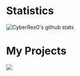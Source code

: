 <!-- ### Hi there 👋 -->

<!--
**CyberRex0/CyberRex0** is a ✨ _special_ ✨ repository because its `README.md` (this file) appears on your GitHub profile.

Here are some ideas to get you started:

- 🔭 I’m currently working on ...
- 🌱 I’m currently learning ...
- 👯 I’m looking to collaborate on ...
- 🤔 I’m looking for help with ...
- 💬 Ask me about ...
- 📫 How to reach me: ...
- 😄 Pronouns: ...
- ⚡ Fun fact: ...
-->

# Statistics
	
![CyberRex0's github stats](https://github-readme-stats.vercel.app/api?username=CyberRex0)

# My Projects
<a href="https://cyberbot.cyberrex.ml/" target="_blank"><img src="https://cdn.cyberrex.ml/github/banner1.png?v=2"></a>



